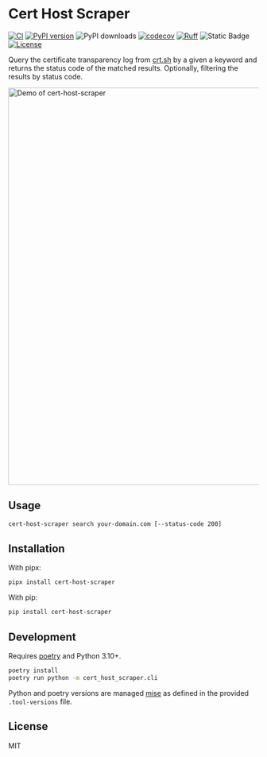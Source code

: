# Cert Host Scraper

[![CI](https://github.com/inverse/cert-host-scraper/actions/workflows/ci.yml/badge.svg)](https://github.com/inverse/cert-host-scraper/actions/workflows/ci.yml)
[![PyPI version](https://badge.fury.io/py/cert-host-scraper.svg)](https://badge.fury.io/py/cert-host-scraper)
![PyPI downloads](https://img.shields.io/pypi/dm/cert-host-scraper?label=pypi%20downloads)
[![codecov](https://codecov.io/github/inverse/cert-host-scraper/graph/badge.svg?token=TLO58M5UC5)](https://codecov.io/github/inverse/cert-host-scraper)
[![Ruff](https://img.shields.io/endpoint?url=https://raw.githubusercontent.com/astral-sh/ruff/main/assets/badge/v2.json)](https://github.com/astral-sh/ruff)
![Static Badge](https://img.shields.io/badge/type%20checked-mypy-039dfc)
[![License](https://img.shields.io/github/license/inverse/cert-host-scraper.svg)](LICENSE)

Query the certificate transparency log from [crt.sh](https://crt.sh) by a given a keyword and returns the status code of the matched results. Optionally, filtering the results by status code.

<img alt="Demo of cert-host-scraper" src="https://vhs.charm.sh/vhs-7fKWanXXcalG2oS28DVyZC.gif" width="800" />

## Usage

```bash
cert-host-scraper search your-domain.com [--status-code 200]
```

## Installation

With pipx:

```bash
pipx install cert-host-scraper
```

With pip:

```bash
pip install cert-host-scraper
```

## Development

Requires [poetry][0] and Python 3.10+.

```bash
poetry install
poetry run python -m cert_host_scraper.cli
```

Python and poetry versions are managed [mise][1] as defined in the provided `.tool-versions` file.

## License

MIT

[0]: https://python-poetry.org
[1]: https://github.com/jdx/mise
